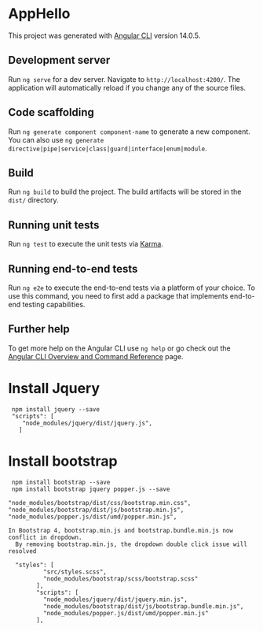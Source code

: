 # AppHello

This project was generated with [Angular CLI](https://github.com/angular/angular-cli) version 14.0.5.

## Development server

Run `ng serve` for a dev server. Navigate to `http://localhost:4200/`. The application will automatically reload if you change any of the source files.

## Code scaffolding

Run `ng generate component component-name` to generate a new component. You can also use `ng generate directive|pipe|service|class|guard|interface|enum|module`.

## Build

Run `ng build` to build the project. The build artifacts will be stored in the `dist/` directory.

## Running unit tests

Run `ng test` to execute the unit tests via [Karma](https://karma-runner.github.io).

## Running end-to-end tests

Run `ng e2e` to execute the end-to-end tests via a platform of your choice. To use this command, you need to first add a package that implements end-to-end testing capabilities.

## Further help

To get more help on the Angular CLI use `ng help` or go check out the [Angular CLI Overview and Command Reference](https://angular.io/cli) page.

# Install Jquery
     npm install jquery --save
     "scripts": [
        "node_modules/jquery/dist/jquery.js",
       ]

# Install bootstrap
     npm install bootstrap --save
     npm install bootstrap jquery popper.js --save     

    "node_modules/bootstrap/dist/css/bootstrap.min.css",
    "node_modules/bootstrap/dist/js/bootstrap.min.js",
    "node_modules/popper.js/dist/umd/popper.min.js",        

    In Bootstrap 4, bootstrap.min.js and bootstrap.bundle.min.js now conflict in dropdown.
      By removing bootstrap.min.js, the dropdown double click issue will resolved
      
      "styles": [
              "src/styles.scss",
              "node_modules/bootstrap/scss/bootstrap.scss"
            ],
            "scripts": [
              "node_modules/jquery/dist/jquery.min.js",
              "node_modules/bootstrap/dist/js/bootstrap.bundle.min.js",
              "node_modules/popper.js/dist/umd/popper.min.js"
            ],

